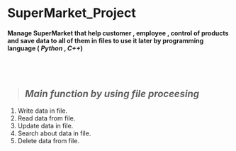# SuperMarket_Project <br>

#### Manage SuperMarket that help customer , employee , control of products and save data to all of them in files to use it later by programming language ( ***Python*** , ***C++***)   
  

<br><br>



> ##  ***Main function by using file proceesing*** <br>
1. Write data in file.
2. Read data from file.
3. Update data in file.
4. Search about data in file.
5. Delete data from file.


